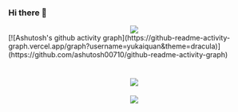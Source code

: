 ### Hi there 👋



<div align="center"> <img src="https://visitor-badge.glitch.me/badge?page_id=yukaiquan" /> </div>
[![Ashutosh's github activity graph](https://github-readme-activity-graph.vercel.app/graph?username=yukaiquan&theme=dracula)](https://github.com/ashutosh00710/github-readme-activity-graph)
<h1 align="center"> <a href="https://sunguoqi.com/"> <img src="https://readme-typing-svg.herokuapp.com/?lines=console.log(%22Hello%2C%20World!%22);本人背景平平，资质平平，相貌平平，!&center=true&size=50"> </a> </h1>
<div align="center"> <img src="https://github-readme-stats.vercel.app/api/top-langs/?username=yukaiquan&hide_title=true&hide_border=true&layout=compact&langs_count=6&text_color=000&icon_color=fff&bg_color=0,52fa5a,4dfcff,c64dff&theme=graywhite" /> </div>


<!--
**yukaiquan/yukaiquan** is a ✨ _special_ ✨ repository because its `README.md` (this file) appears on your GitHub profile.

Here are some ideas to get you started:

- 🔭 I’m currently working on ...
- 🌱 I’m currently learning ...
- 👯 I’m looking to collaborate on ...
- 🤔 I’m looking for help with ...
- 💬 Ask me about ...
- 📫 How to reach me: ...
- 😄 Pronouns: ...
- ⚡ Fun fact: ...
-->
